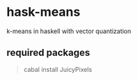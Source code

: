 # hask-means
k-means in haskell
with vector quantization




## required packages
> cabal install JuicyPixels


